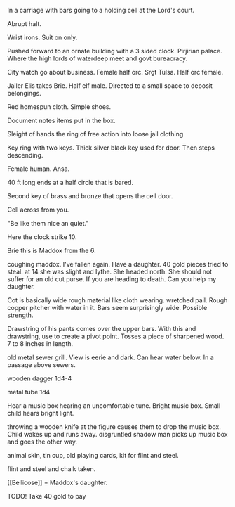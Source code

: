 In a carriage with bars going to a holding cell at the Lord's court.

Abrupt halt.  

Wrist irons. Suit on only.  

Pushed forward to an ornate building with a 3 sided clock.  Pirjirian palace.  Where the high lords of waterdeep meet and govt bureacracy.

City watch go about business. Female half orc. Srgt Tulsa. Half orc female. 

Jailer Elis takes Brie. Half elf male. Directed to a small space to deposit belongings.

Red homespun cloth. Simple shoes. 

Document notes items put in the box.

Sleight of hands the ring of free action into loose jail clothing.

Key ring with two keys. Thick silver black key used for door. Then steps descending.

Female human.  Ansa.

40 ft long ends at a half circle that is bared.

Second key of brass and bronze that opens the cell door.

Cell across from you.

"Be like them nice an quiet."

Here the clock strike 10.

Brie this is Maddox from the 6.

coughing maddox.  I've fallen again.  Have a daughter.  40 gold pieces tried to steal.  at 14 she was slight and lythe.  She headed north.   She should not suffer for an old cut purse.  If you are heading to death. Can you help my daughter.

Cot is basically wide rough material like cloth wearing.  wretched pail.  Rough copper pitcher with water in it.  Bars seem surprisingly wide.  Possible strength. 


Drawstring of his pants comes over the upper bars.  With this and drawstring, use to create a pivot point.  Tosses a piece of sharpened wood.  7 to 8 inches in length.

old metal sewer grill. View is eerie and dark.  Can hear water below.  In a passage above sewers. 

wooden dagger 
1d4-4

metal tube 
1d4

Hear a music box hearing an uncomfortable tune.  Bright music box.  Small child hears bright light.

throwing a wooden knife at the figure causes them to drop the music box.  Child wakes up and runs away. disgruntled shadow man picks up music box and goes the other way.

animal skin, tin cup, old playing cards, kit for flint and steel.

flint and steel and chalk taken.

[[Bellicose]] = Maddox's daughter. 


TODO! Take 40 gold to pay 
